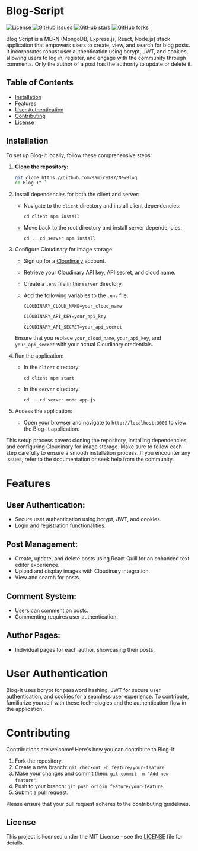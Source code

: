 # Blog-Script

[![License](https://img.shields.io/badge/license-MIT-blue.svg)](LICENSE)
[![GitHub issues](https://img.shields.io/github/issues/samir9187/NewBlog.svg)](https://github.com/samir9187/NewBlog/issues)
[![GitHub stars](https://img.shields.io/github/stars/samir9187/NewBlog.svg)](https://github.com/samir9187/NewBlog/stargazers)
[![GitHub forks](https://img.shields.io/github/forks/samir9187/NewBlog.svg)](https://github.com/samir9187/NewBlog/network)

Blog Script is a MERN (MongoDB, Express.js, React, Node.js) stack application that empowers users to create, view, and search for blog posts. It incorporates robust user authentication using bcrypt, JWT, and cookies, allowing users to log in, register, and engage with the community through comments. Only the author of a post has the authority to update or delete it.

## Table of Contents

- [Installation](#installation)
- [Features](#features)
- [User Authentication](#user-authentication)
- [Contributing](#contributing)
- [License](#license)

## Installation

To set up Blog-It locally, follow these comprehensive steps:

1. **Clone the repository:**

   ```bash
   git clone https://github.com/samir9187/NewBlog
   cd Blog-It `

   ```

1. Install dependencies for both the client and server:

   - Navigate to the `client` directory and install client dependencies:

     `cd client
npm install`

   - Move back to the root directory and install server dependencies:

     `cd ..
cd server
npm install`

1. Configure Cloudinary for image storage:

   - Sign up for a [Cloudinary](https://cloudinary.com/) account.

   - Retrieve your Cloudinary API key, API secret, and cloud name.

   - Create a `.env` file in the `server` directory.

   - Add the following variables to the `.env` file:

     `CLOUDINARY_CLOUD_NAME=your_cloud_name`

     `CLOUDINARY_API_KEY=your_api_key`

     `CLOUDINARY_API_SECRET=your_api_secret`

   Ensure that you replace `your_cloud_name`, `your_api_key`, and `your_api_secret` with your actual Cloudinary credentials.

1. Run the application:

   - In the `client` directory:

     `cd client
npm start`

   - In the `server` directory:

     `cd ..
cd server
node app.js`

1. Access the application:

   - Open your browser and navigate to `http://localhost:3000` to view the Blog-It application.

This setup process covers cloning the repository, installing dependencies, and configuring Cloudinary for image storage. Make sure to follow each step carefully to ensure a smooth installation process. If you encounter any issues, refer to the documentation or seek help from the community.

# Features

## User Authentication:

- Secure user authentication using bcrypt, JWT, and cookies.
- Login and registration functionalities.

## Post Management:

- Create, update, and delete posts using React Quill for an enhanced text editor experience.
- Upload and display images with Cloudinary integration.
- View and search for posts.

## Comment System:

- Users can comment on posts.
- Commenting requires user authentication.

## Author Pages:

- Individual pages for each author, showcasing their posts.

# User Authentication

Blog-It uses bcrypt for password hashing, JWT for secure user authentication, and cookies for a seamless user experience. To contribute, familiarize yourself with these technologies and the authentication flow in the application.

# Contributing

Contributions are welcome! Here's how you can contribute to Blog-It:

1.  Fork the repository.
2.  Create a new branch: `git checkout -b feature/your-feature`.
3.  Make your changes and commit them: `git commit -m 'Add new feature'`.
4.  Push to your branch: `git push origin feature/your-feature`.
5.  Submit a pull request.

Please ensure that your pull request adheres to the contributing guidelines.

## License

This project is licensed under the MIT License - see the [LICENSE](https://chat.openai.com/c/LICENSE) file for details.
